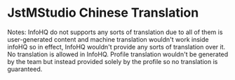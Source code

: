 # JstMStudio Chinese Translation

Notes: InfoHQ do not supports any sorts of translation due to all of them is user-generated content and machine translation wouldn't work inside infoHQ so in effect, InfoHQ wouldn't provide any sorts of translation over it. No translation is allowed in InfoHQ. Profile translation wouldn't be generated by the team but instead provided solely by the profile so no translation is guaranteed. 

